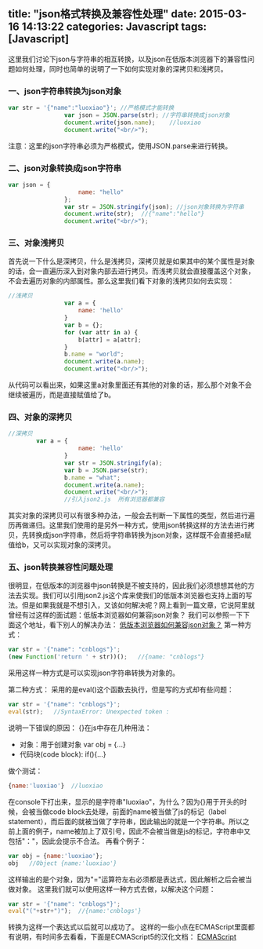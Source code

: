 title: "json格式转换及兼容性处理"
date: 2015-03-16 14:13:22
categories: Javascript
tags: [Javascript]
---
这里我们讨论下json与字符串的相互转换，以及json在低版本浏览器下的兼容性问题如何处理，同时也简单的说明了一下如何实现对象的深拷贝和浅拷贝。
<!--more-->
### 一、json字符串转换为json对象
``` javascript
var str = '{"name":"luoxiao"}'; //严格模式才能转换
                var json = JSON.parse(str); //字符串转换成json对象
                document.write(json.name);    //luoxiao
                document.write("<br/>");
```
注意：这里的json字符串必须为严格模式，使用JSON.parse来进行转换。

### 二、json对象转换成json字符串
```javascript
var json = {
                    name: "hello"
                };
                var str = JSON.stringify(json); //json对象转换为字符串
                document.write(str);  //{"name":"hello"}
                document.write("<br/>");  
```

### 三、对象浅拷贝
首先说一下什么是深拷贝，什么是浅拷贝，深拷贝就是如果其中的某个属性是对象的话，会一直遍历深入到对象内部去进行拷贝。而浅拷贝就会直接覆盖这个对象，不会去遍历对象的内部属性。那么这里我们看下对象的浅拷贝如何去实现：
```javascript
//浅拷贝
                var a = {
                    name: 'hello'
                }
                var b = {};
                for (var attr in a) {
                    b[attr] = a[attr];
                }
                b.name = "world";
                document.write(a.name);
                document.write("<br/>");  
```
从代码可以看出来，如果这里a对象里面还有其他的对象的话，那么那个对象不会继续被遍历，而是直接赋值给了b。

### 四、对象的深拷贝
```javascript
//深拷贝
        var a = {
                    name: 'hello'
                }
                var str = JSON.stringify(a);
                var b = JSON.parse(str);
                b.name = "what";
                document.write(a.name);
                document.write("<br/>");
                //引入json2.js  所有浏览器都兼容  
```
其实对象的深拷贝可以有很多种办法，一般会去判断一下属性的类型，然后进行遍历再做递归。这里我们使用的是另外一种方式，使用json转换这样的方法去进行拷贝，先转换成json字符串，然后将字符串转换为json对象，这样既不会直接把a赋值给b，又可以实现对象的深拷贝。

### 五、json转换兼容性问题处理
很明显，在低版本的浏览器中json转换是不被支持的，因此我们必须想想其他的方法去实现。我们可以引用json2.js这个库来使我们的低版本浏览器也支持上面的写法。但是如果我就是不想引入，又该如何解决呢？网上看到一篇文章，它说阿里就曾经有过这样的面试题：低版本浏览器如何兼容json对象？
我们可以参照一下下面这个地址，看下别人的解决办法：
[低版本浏览器如何兼容json对象？](http://www.cnblogs.com/bigbrother1984/p/4338669.html)
第一种方式：
```javascript
var str = '{"name": "cnblogs"}';
(new Function('return ' + str))();   //{name: "cnblogs"}
```
采用这样一种方式是可以实现json字符串转换为对象的。

第二种方式：
采用的是eval()这个函数去执行，但是写的方式却有些问题：
```javascript
var str = '{"name": "cnblogs"}';
eval(str);   //SyntaxError: Unexpected token :
```
说明一下错误的原因：
{}在js中存在几种用法：
* 对象：用于创建对象 var obj = {...}
* 代码块(code block): if(){...}

做个测试：
```javascript
{name:'luoxiao'}  //luoxiao
```
在console下打出来，显示的是字符串"luoxiao"，为什么？因为{}用于开头的时候，会被当做code block去处理，前面的name被当做了js的标记（label statement），而后面的就被当做了字符串，因此输出的就是一个字符串。所以之前上面的例子，name被加上了双引号，因此不会被当做是js的标记，字符串中又包括"："，因此会提示不合法。
再看个例子：
```javascript
var obj = {name:'luoxiao'};
obj   //Object {name:'luoxiao'}
```
这样输出的是个对象，因为"="运算符左右必须都是表达式，因此解析之后会被当做对象。
这里我们就可以使用这样一种方式去做，以解决这个问题：
```javascript
var str = '{"name": "cnblogs"}';
eval("("+str+")");  //{name:'cnblogs'}
```
转换为这样一个表达式以后就可以成功了。
这样的一些小点在ECMAScript里面都有说明，有时间多去看看，下面是ECMAScript5的汉化文档：
[ECMAScript](http://www.w3.org/html/ig/zh/wiki/ES5)